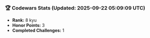 ### 🏆 Codewars Stats (Updated: 2025-09-22 05:09:09 UTC)

- **Rank:** 8 kyu
- **Honor Points:** 3
- **Completed Challenges:** 1
